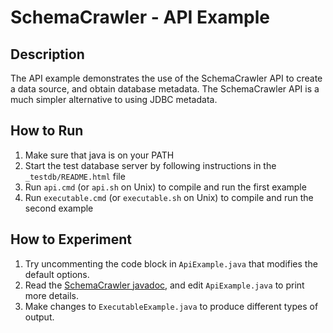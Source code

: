 # SchemaCrawler - API Example

## Description
The API example demonstrates the use of the SchemaCrawler API to create a data
source, and obtain database metadata. The SchemaCrawler API is a much simpler
alternative to using JDBC metadata.

## How to Run
1. Make sure that java is on your PATH
2. Start the test database server by following instructions in the `_testdb/README.html` file
3. Run `api.cmd` (or `api.sh` on Unix) to compile and run the first example 
4. Run `executable.cmd` (or `executable.sh` on Unix) to compile and run the second example 

## How to Experiment
1. Try uncommenting the code block in `ApiExample.java` that modifies the default options. 
2. Read the [SchemaCrawler javadoc](http://www.schemacrawler.com/apidocs/index.html), and 
   edit `ApiExample.java` to print more details. 
3. Make changes to `ExecutableExample.java` to produce different types of output.
